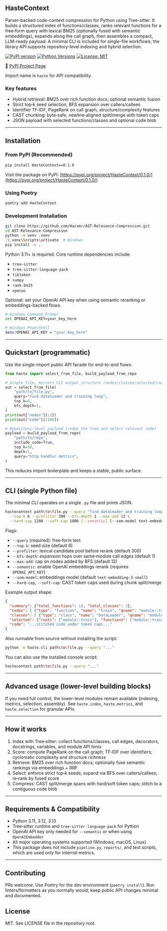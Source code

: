 ## HasteContext

Parser-backed code-context compression for Python using Tree-sitter. It builds a structured index of functions/classes, ranks relevant functions for a free‑form query with lexical BM25 (optionally fused with semantic embeddings), expands along the call graph, then assembles a compact, LLM-ready payload. A minimal CLI is included for single-file workflows; the library API supports repository-level indexing and hybrid selection.

[![PyPI version](https://badge.fury.io/py/HasteContext.svg)](https://badge.fury.io/py/HasteContext)
[![Python Versions](https://img.shields.io/pypi/pyversions/HasteContext.svg)](https://pypi.org/project/HasteContext/)
[![License: MIT](https://img.shields.io/badge/License-MIT-yellow.svg)](https://opensource.org/licenses/MIT)

🔗 [PyPI Project Page](https://pypi.org/project/HasteContext/0.1.0/)

Import name is `haste` for API compatibility.

### Key features
- Hybrid retrieval: BM25 over rich function docs; optional semantic fusion
- Strict top‑k seed selection, BFS expansion over callers/callees
- Identifier TF‑IDF, PageRank on call graph, structure/complexity features
- CAST chunking: byte‑safe, newline‑aligned split/merge with token caps
- JSON payload with selected functions/classes and optional code blob

---

## Installation

### From PyPI (Recommended)
```bash
pip install HasteContext==0.1.0
```

Visit the package on PyPI: [https://pypi.org/project/HasteContext/0.1.0/](https://pypi.org/project/HasteContext/0.1.0/)

### Using Poetry
```bash
poetry add HasteContext
```

### Development Installation
```bash
git clone https://github.com/Hacxmr/AST-Relevance-Compression.git
cd AST-Relevance-Compression
python -m venv .venv
.\.venv\Scripts\activate  # Windows
pip install -e .
```

Python 3.11+ is required. Core runtime dependencies include:
- `tree-sitter`
- `tree-sitter-language-pack`
- `tiktoken`
- `numpy`
- `rank-bm25`
- `openai`

Optional: set your OpenAI API key when using semantic reranking or embeddings-backed flows.
```bash
# Windows Command Prompt
set OPENAI_API_KEY=your_key_here

# Windows PowerShell
$env:OPENAI_API_KEY = "your_key_here"
```

---

## Quickstart (programmatic)

Use the single-import public API facade for end-to-end flows:

```python
from haste import select_from_file, build_payload_from_repo

# Single file, mirrors CLI output structure (nodes/classes/selected/code)
out = select_from_file(
    "path/to/file.py",
    query="find dataloader and training loop",
    top_k=6,
    bfs_depth=1,
)
print(out["nodes"][:2])
print(out["code"][:500])

# Repository-level payload (index the tree and select relevant code)
payload = build_payload_from_repo(
    "path/to/repo",
    include_code=True,
    top_k=50,
    depth=1,
    query="http handler metrics",
)
```

This reduces import boilerplate and keeps a stable, public surface.

---

## CLI (single Python file)

The minimal CLI operates on a single `.py` file and prints JSON.

```bash
hastecontext path\to\file.py --query "find dataloader and training loop" \
  --top-k 6 --prefilter 300 --bfs-depth 1 --max-add 12 \
  --hard-cap 1200 --soft-cap 1800 [--semantic] [--sem-model text-embedding-3-small]
```

Flags:
- `--query` (required): free‑form text
- `--top-k`: seed size (default 6)
- `--prefilter`: lexical candidate pool before rerank (default 300)
- `--bfs-depth`: expansion hops over same‑module call edges (default 1)
- `--max-add`: cap on nodes added by BFS (default 12)
- `--semantic`: enable OpenAI embeddings rerank (requires `OPENAI_API_KEY`)
- `--sem-model`: embeddings model (default `text-embedding-3-small`)
- `--hard-cap`, `--soft-cap`: CAST token caps used during chunk split/merge

Example output shape:
```json
{
  "summary": {"total_functions": 12, "total_classes": 3},
  "nodes": [ {"type": "function", "name": "train", "qname": "module::train", "path": "...", "lineno": 10, "end_lineno": 120, "signature": "train(cfg)", "docstring": "...", "score": 0.71} ],
  "classes": [ {"type": "class", "name": "DataLoader", "qname": "module::DataLoader", "path": "..."} ],
  "selected": {"roots": ["module::train"], "functions": ["module::train", "module::step"], "classes": ["module::DataLoader"]},
  "code": "...stitched code under token caps..."
}
```

Also runnable from source without installing the script:
```bash
python -m haste.cli path\to\file.py --query "..."
```

You can also use the installed console script:
```bash
hastecontext path\to\file.py --query "..."
```

---

## Advanced usage (lower-level building blocks)

If you need full control, the lower-level modules remain available (indexing, metrics, selection, assembly). See `haste.index`, `haste.metrics`, and `haste.selection` for granular APIs.

---

## How it works
1) Index with Tree‑sitter: collect functions/classes, call edges, decorators, docstrings, variables, and module API hints
2) Score: compute PageRank on the call graph; TF‑IDF over identifiers; cyclomatic complexity and structure richness
3) Retrieve: BM25 over rich function docs; optionally fuse semantic rankings via embeddings + RRF
4) Select: enforce strict top‑k seeds; expand via BFS over callers/callees; re‑rank by fused score
5) Compress: CAST split/merge spans with hard/soft token caps; stitch to a contiguous code blob

---

## Requirements & Compatibility
- Python 3.11, 3.12, 3.13
- Tree‑sitter runtime and `tree-sitter-language-pack` for Python
- OpenAI API key only needed for `--semantic` or when using `OpenAIEmbedder`
- All major operating systems supported (Windows, macOS, Linux)
- This package does not include `pipeline.py`, `reports/`, and test scripts, which are used only for internal metrics.

---

## Contributing
PRs welcome. Use Poetry for the dev environment (`poetry install`). Run linters/formatters as you normally would; keep public API changes minimal and documented.


## License
MIT. See LICENSE file in the repository root.


